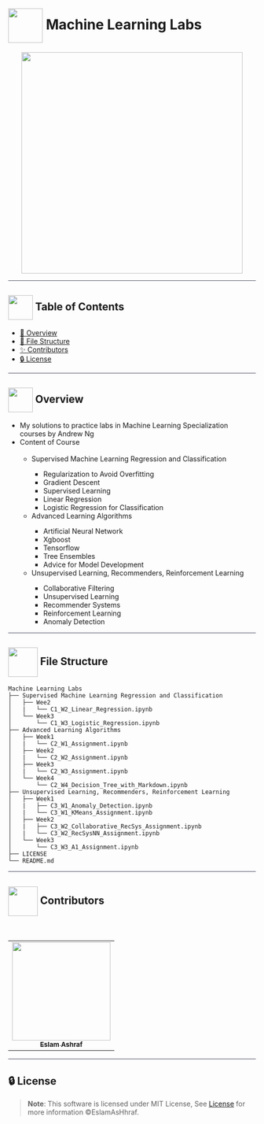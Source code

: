 # <img  align="center" height= 70px  src="https://media0.giphy.com/media/9rCTLTyw9nyKKvof5h/giphy.gif?cid=ecf05e479blxx1otdw1kzntuju69rb5ska47qkml8gs9kx5m&rid=giphy.gif&ct=s"> Machine Learning Labs

<div align="center">

<img height=450px src="https://cdn.rentechdigital.com/common_files/common_integration/swipecart/Blog/machine-learning-1.gif">

</div>

<hr style="background-color: #4b4c60"></hr>

## <img align= center width=50px height=50px src="https://user-images.githubusercontent.com/71986226/154075883-2a5679d2-b411-448f-b423-9565babf35aa.gif"> Table of Contents

- <a href ="#about"> 📙 Overview</a>
- <a href ="#Structure"> 🧱 File Structure</a>
- <a href ="#Contributors"> ✨ Contributors</a>
- <a href ="#License"> 🔒 License</a>
<hr style="background-color: #4b4c60"></hr>
<a id = "about"></a>

## <img align="center"  height =50px src="https://user-images.githubusercontent.com/71986226/154076110-1233d7a8-92c2-4d79-82c1-30e278aa518a.gif"> Overview

<ul>

<li>My solutions to practice labs in Machine Learning Specialization courses by Andrew Ng</li>
<li>Content of Course

<ul>
<br>
<li>Supervised Machine Learning Regression and Classification</li>
<ul>
<li>Regularization to Avoid Overfitting</li>
<li>Gradient Descent</li>
<li>Supervised Learning</li>
<li>Linear Regression</li>
<li>Logistic Regression for Classification</li>
</ul>
<li>Advanced Learning Algorithms</li>
<ul>
<li>Artificial Neural Network</li>
<li>Xgboost</li>
<li>Tensorflow</li>
<li>Tree Ensembles</li>
<li>Advice for Model Development</li>
</ul>
<li>Unsupervised Learning, Recommenders, Reinforcement Learning</li>
<ul>
<li>Collaborative Filtering</li>
<li>Unsupervised Learning</li>
<li>Recommender Systems</li>
<li>Reinforcement Learning</li>
<li>Anomaly Detection</li>
</ul>
</ul>
</li>
</ul>
<hr style="background-color: #4b4c60"></hr>
<a id="Structure"> </a>

## <img align= center width=60px height=60px src="https://media1.giphy.com/media/igsIZv3VwIIlRIpq5G/giphy.gif?cid=ecf05e47faatmwdhcst7c2d4eontr459hjd35zf3an324elo&rid=giphy.gif&ct=s"> File Structure

```
Machine Learning Labs
├── Supervised Machine Learning Regression and Classification
│   ├── Wee2
│   |   └── C1_W2_Linear_Regression.ipynb
│   └── Week3
│       └── C1_W3_Logistic_Regression.ipynb
├── Advanced Learning Algorithms
│   ├── Week1
│   |   └── C2_W1_Assignment.ipynb
│   ├── Week2
│   |   └── C2_W2_Assignment.ipynb
│   ├── Week3
│   |   └── C2_W3_Assignment.ipynb
│   └── Week4
│       └── C2_W4_Decision_Tree_with_Markdown.ipynb
├── Unsupervised Learning, Recommenders, Reinforcement Learning
│   ├── Week1
│   |   ├── C3_W1_Anomaly_Detection.ipynb
│   |   └── C3_W1_KMeans_Assignment.ipynb
│   ├── Week2
│   |   ├── C3_W2_Collaborative_RecSys_Assignment.ipynb
│   |   └── C3_W2_RecSysNN_Assignment.ipynb
│   └── Week3
│       └── C3_W3_A1_Assignment.ipynb
├── LICENSE
└── README.md
```

<hr style="background-color: #4b4c60"></hr>
<a id ="Contributors"></a>

## <img align="center"  height =60px src="https://user-images.githubusercontent.com/63050133/156777293-72a6e681-2582-4a9d-ad92-09d1181d47c7.gif"> Contributors

<br>
<table >
  <tr>
        <td align="center"><a href="https://github.com/EslamAsHhraf"><img src="https://avatars.githubusercontent.com/u/71986226?v=4" width="200px;" alt=""/><br /><sub><b>Eslam Ashraf</b></sub></a><br /></td>
  </tr>
</table>

<hr style="background-color: #4b4c60"></hr>

<a id ="License"></a>

## 🔒 License

> **Note**: This software is licensed under MIT License, See [License](https://github.com/EslamAsHhraf/Machine-Learning-Labs/blob/main/LICENSE) for more information ©EslamAsHhraf.
